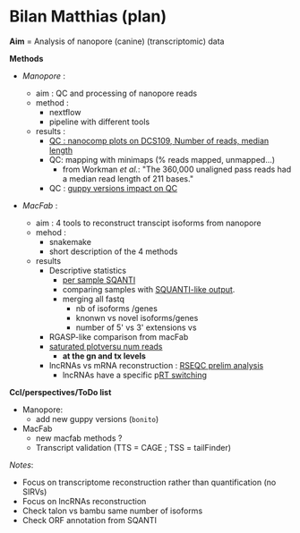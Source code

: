 # Bilan Matthias (plan)

**Aim** = Analysis of nanopore (canine) (transcriptomic) data

**Methods**
  - *Manopore* : 
      - aim : QC and processing of nanopore reads  
      - method : 
        - nextflow
        - pipeline with different tools
      - results : 
        - [QC : nanocomp plots on DCS109, Number of reads, median length](http://tools.genouest.org/data/tderrien/igdrion/NanoComp-report-2020-07-24.html)
        - QC: mapping with minimaps (% reads mapped, unmapped...)
          - from Workman *et al.*: "The 360,000 unaligned pass reads had a median read length of 211 bases."
        - QC : [guppy versions impact on QC](https://gitlab.com/bioinfog/manopore/-/issues/11) 
        
  - *MacFab* : 
    - aim : 4 tools to reconstruct transcipt isoforms from nanopore
    - mehod :
      - snakemake
      - short description of the 4 methods
    - results 
      - Descriptive statistics
        - [per sample SQANTI](https://gitlab.com/bioinfog/macfab/uploads/f192cecb3e33a3e80784061088b6e2a8/bambu.CanFam3_sqanti_report.pdf)
        - comparing samples with [SQUANTI-like output](https://gitlab.com/bioinfog/macfab/uploads/0fc0052879deeaf683006e6a96232bd4/SQANTI_report.pdf). 
        - merging all fastq
          - nb of isoforms /genes 
          - knonwn vs novel isoforms/genes
          - number of 5' vs 3' extensions vs
      - RGASP-like comparison from macFab
      - [saturated plotversu num reads](https://gitlab.com/bioinfog/macfab/-/issues/10)
        - **at the gn and tx levels**
      - lncRNAs vs mRNA reconstruction : [RSEQC prelim analysis](https://gitlab.com/bioinfog/macfab/-/issues/13)
        - lncRNAs have a specific p[RT switching](https://www.sciencedirect.com/science/article/pii/S0888754305003770?via%3Dihub)
      
**Ccl/perspectives/ToDo list**
  - Manopore:
     - add new guppy versions (`bonito`)
  - MacFab 
     - new macfab methods ?
     - Transcript validation (TTS = CAGE ; TSS = tailFinder)  
  
*Notes*:
 - Focus on transcriptome reconstruction rather than quantification (no SIRVs)
 - Focus on lncRNAs reconstruction
 - Check talon vs bambu same number of isoforms
 - Check ORF annotation from SQANTI
  
      
    
